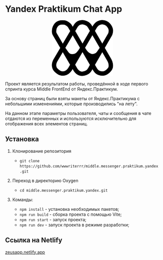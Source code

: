 # Yandex Praktikum Chat App 

<p align="center"><img src="./public/wm.svg" alt="wm" width="200"/></p>

Проект является результатом работы, проведённой в ходе первого спринта курса Middle FrontEnd от Яндекс.Практикум.

За основу страниц были взяты макеты от Яндекс.Практикума с небольшими изменениями, которые производились "на лету".

На данном этапе параметры пользователя, чаты и сообщения в чате отдаются из переменных и используются исключительно для отображения всех элементов страниц.

## Установка

1. Клонирование репозитория 

   - ```git clone https://github.com/wwwriterrr/middle.messenger.praktikum.yandex.git```

2. Переход в директорию Oxygen

   - ```cd middle.messenger.praktikum.yandex.git```

3. Команды:
   - ```npm install``` - установка необходимых пакетов;
   - ```npm run build``` - сборка проекта с помощью Vite;
   - ```npm run start``` - запуск проекта;
   - ```npm run dev``` - запуск проекта в режиме разработки;

## Ссылка на Netlify
<a href="https://zeusapp.netlify.app/" target="_blank">zeusapp.netlify.app</a>
